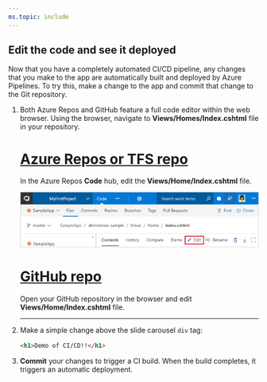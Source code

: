 ```yaml
---
ms.topic: include
---
```


## Edit the code and see it deployed

Now that you have a completely automated CI/CD pipeline, any changes that you make to the app are automatically built and deployed by Azure Pipelines. To try this, make a change to the app and commit that change to the Git repository.

1. Both Azure Repos and GitHub feature a full code editor within the web browser. Using the browser, navigate to **Views/Homes/Index.cshtml** file in your repository.

   # [Azure Repos or TFS repo](#tab/vsts)

   In the Azure Repos **Code** hub, edit the **Views/Home/Index.cshtml** file.

   ![edit action in asp.net core view](../media/aspnet-core-code-edit-action.png)

   # [GitHub repo](#tab/github)

   Open your GitHub repository in the browser and edit **Views/Home/Index.cshtml** file.

   ---

2. Make a simple change above the slide carousel `div` tag:

   ```html
   <h1>Demo of CI/CD!!</h1>
   ```

3. **Commit** your changes to trigger a CI build. When the build completes, it triggers an automatic deployment.

<!--
 ![change code in asp.net core view](../media/aspnet-core-code-change.png)
-->
